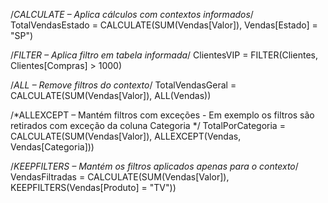 /*CALCULATE – Aplica cálculos com contextos informados*/
TotalVendasEstado = CALCULATE(SUM(Vendas[Valor]), Vendas[Estado] = "SP")

/*FILTER – Aplica filtro em tabela informada*/
ClientesVIP = FILTER(Clientes, Clientes[Compras] > 1000)

/*ALL – Remove filtros do contexto*/
TotalVendasGeral = CALCULATE(SUM(Vendas[Valor]), ALL(Vendas))

/*ALLEXCEPT – Mantém filtros com exceções - Em exemplo os filtros são retirados com exceção da coluna Categoria */
TotalPorCategoria = CALCULATE(SUM(Vendas[Valor]), ALLEXCEPT(Vendas, Vendas[Categoria]))

/*KEEPFILTERS – Mantém os filtros aplicados apenas para o contexto*/
VendasFiltradas = CALCULATE(SUM(Vendas[Valor]), KEEPFILTERS(Vendas[Produto] = "TV"))
